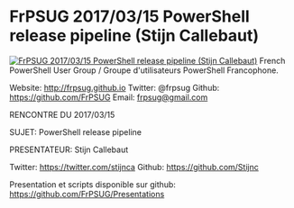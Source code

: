 ﻿# FrPSUG 2017/03/15 PowerShell release pipeline (Stijn Callebaut)

[![FrPSUG 2017/03/15 PowerShell release pipeline (Stijn Callebaut)](https://i4.ytimg.com/vi/WJ140S4mCfM/hqdefault.jpg "FrPSUG 2017/03/15 PowerShell release pipeline (Stijn Callebaut)")](https://www.youtube.com/watch?v=WJ140S4mCfM)
French PowerShell User Group / Groupe d'utilisateurs PowerShell Francophone.

Website: http://frpsug.github.io
Twitter: @frpsug
Github: https://github.com/FrPSUG
Email: frpsug@gmail.com


RENCONTRE DU 2017/03/15

SUJET: PowerShell release pipeline

PRESENTATEUR: Stijn Callebaut

Twitter: https://twitter.com/stijnca
Github: https://github.com/Stijnc



Presentation et scripts disponible sur github: https://github.com/FrPSUG/Presentations


